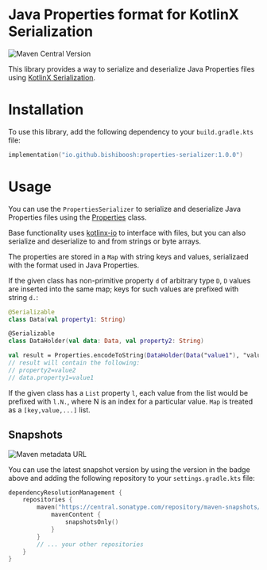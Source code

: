 # Java Properties format for KotlinX Serialization

![Maven Central Version](https://img.shields.io/maven-central/v/io.github.bishiboosh/properties-serializer)

This library provides a way to serialize and deserialize Java Properties files using
[KotlinX Serialization](https://github.com/Kotlin/kotlinx.serialization).

# Installation

To use this library, add the following dependency to your `build.gradle.kts` file:

```kotlin
implementation("io.github.bishiboosh:properties-serializer:1.0.0")
```

# Usage

You can use the `PropertiesSerializer` to serialize and deserialize Java Properties files using the 
[Properties](src/commonMain/kotlin/io/github/bishiboosh/properties/Properties.kt) class.

Base functionality uses [kotlinx-io](https://github.com/Kotlin/kotlinx-io) to interface with files, 
but you can also serialize and deserialize to and from strings or byte arrays.

The properties are stored in a `Map` with string keys and values, serializaed with the format used
in Java Properties.

If the given class has non-primitive property `d` of arbitrary type `D`, `D` values are inserted
into the same map; keys for such values are prefixed with string `d.`:

```kotlin
@Serializable
class Data(val property1: String)

@Serializable
class DataHolder(val data: Data, val property2: String)

val result = Properties.encodeToString(DataHolder(Data("value1"), "value2"))
// result will contain the following:
// property2=value2
// data.property1=value1
```

If the given class has a `List` property `l`, each value from the list
would be prefixed with `l.N.`, where N is an index for a particular value.
`Map` is treated as a `[key,value,...]` list.

## Snapshots

![Maven metadata URL](https://img.shields.io/maven-metadata/v?metadataUrl=https%3A%2F%2Fcentral.sonatype.com%2Frepository%2Fmaven-snapshots%2Fio%2Fgithub%2Fbishiboosh%2Fproperties-serializer%2Fmaven-metadata.xml&versionSuffix=.0-SNAPSHOT)

You can use the latest snapshot version by using the version in the badge above and adding the following
repository to your `settings.gradle.kts` file:
```kotlin
dependencyResolutionManagement {
    repositories {
        maven("https://central.sonatype.com/repository/maven-snapshots/") {
            mavenContent {
                snapshotsOnly()
            }
        }
        // ... your other repositories
    }
}
```